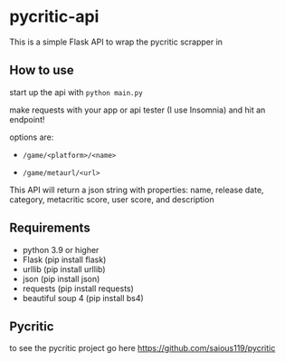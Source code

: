 # pycritic-api

This is a simple Flask API to wrap the pycritic scrapper in

## How to use

start up the api with ```python main.py```

make requests with your app or api tester (I use Insomnia) and hit an endpoint!

options are:

- ```/game/<platform>/<name>```
  
- ```/game/metaurl/<url>```

This API will return a json string with properties: name, release date, category, metacritic score, user score, and description

## Requirements

- python 3.9 or higher
- Flask (pip install flask)
- urllib (pip install urllib)
- json (pip install json)
- requests (pip install requests)
- beautiful soup 4 (pip install bs4)

## Pycritic
to see the pycritic project go here https://github.com/saious119/pycritic 
